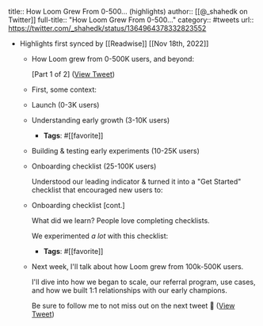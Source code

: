 title:: How Loom Grew From 0-500... (highlights)
author:: [[@_shahedk on Twitter]]
full-title:: "How Loom Grew From 0-500..."
category:: #tweets
url:: https://twitter.com/_shahedk/status/1364964378332823552

- Highlights first synced by [[Readwise]] [[Nov 18th, 2022]]
	- How Loom grew from 0-500K users, and beyond:
	  
	  [Part 1 of 2] ([View Tweet](https://twitter.com/_shahedk/status/1364964378332823552))
	- First, some context:
	- Launch (0-3K users)
	- Understanding early growth (3-10K users)
		- **Tags**: #[[favorite]]
	- Building & testing early experiments (10-25K users)
	- Onboarding checklist (25-100K users)
	  
	  Understood our leading indicator & turned it into a "Get Started" checklist that encouraged new users to:
	- Onboarding checklist [cont.]
	  
	  What did we learn? People love completing checklists.
	  
	  We experimented *a lot* with this checklist:
		- **Tags**: #[[favorite]]
	- Next week, I'll talk about how Loom grew from 100k-500K users.
	  
	  I'll dive into how we began to scale, our referral program, use cases, and how we built 1:1 relationships with our early champions.
	  
	  Be sure to follow me to not miss out on the next tweet 🙂 ([View Tweet](https://twitter.com/_shahedk/status/1364964404404637706))